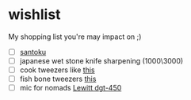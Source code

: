 # wishlist
My shopping list you're may impact on ;)

- [ ] [santoku](https://en.wikipedia.org/wiki/Santoku)
- [ ] japanese wet stone knife sharpening (1000\3000)
- [ ] cook tweezers like [this](https://www.amazon.com/Rivoean-Tweezers-Culinary-Stainless-Precision/dp/B0799NTCM3?ref_=fsclp_pl_dp_3)
- [ ] fish bone tweezers [this](https://www.amazon.com/Kwizing-MADE-JAPAN-Tweezers-GLOBAL/dp/B01M8FHKOS?ref_=fsclp_pl_dp_4)
- [ ] mic for nomads [Lewitt dgt-450](https://www.lewitt-audio.com/microphones/dgt-digital/dgt-450)

